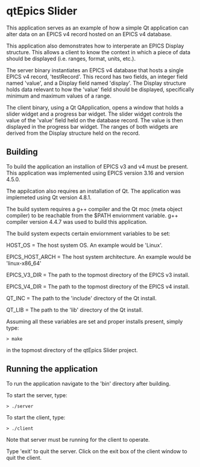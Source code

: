 # qtEpics Slider 

This application serves as an example of how a simple Qt application can alter 
data on an EPICS v4 record hosted on an EPICS v4 database.

This application also demonstrates how to interperate an EPICS Display structure.
This allows a client to know the context in which a piece of data should be 
displayed (i.e. ranges, format, units, etc.).

The server binary instantiates an EPICS v4 database that hosts a single EPICS v4
record, 'testRecord'. This record has two fields, an integer field named 'value',
and a Display field named 'display'. The Display structure holds data relevant
to how the 'value' field should be displayed, specifically minimum and maximum values
of a range.

The client binary, using a Qt QApplication, opens a window that holds a slider widget
and a progress bar widget. The slider widget controls the value of the 'value' field
held on the database record. The value is then displayed in the progress bar widget.
The ranges of both widgets are derived from the Display structure held on the record.

## Building

To build the application an installion of EPICS v3 and v4 must be present. This 
application was implemented using EPICS version 3.16 and version 4.5.0.

The appilcation also requires an installation of Qt. The application was implemeted 
using Qt version 4.8.1.

The build system requires a g++ compiler and the Qt moc (meta object compiler) to be
reachable from the $PATH enviornment variable. g++ compiler version 4.4.7 was used
to build this application.

The build system expects certain enviornment variables to be set:

HOST\_OS = The host system OS. An example would be 'Linux'.

EPICS\_HOST\_ARCH = The host system architecture. An example would be 'linux-x86\_64'

EPICS\_V3\_DIR = The path to the topmost directory of the EPICS v3 install.

EPICS\_V4\_DIR = The path to the topmost directory of the EPICS v4 install.

QT\_INC = The path to the 'include' directory of the Qt install.

QT\_LIB = The path to the 'lib' directory of the Qt install.

Assuming all these variables are set and proper installs present, simply type:
	
	> make 

in the topmost directory of the qtEpics Slider project.

## Running the application

To run the application navigate to the 'bin' directory after building.

To start the server, type:

	> ./server

To start the client, type:
	
	> ./client

Note that server must be running for the client to operate. 

Type 'exit' to quit the server.
Click on the exit box of the client window to quit the client.
